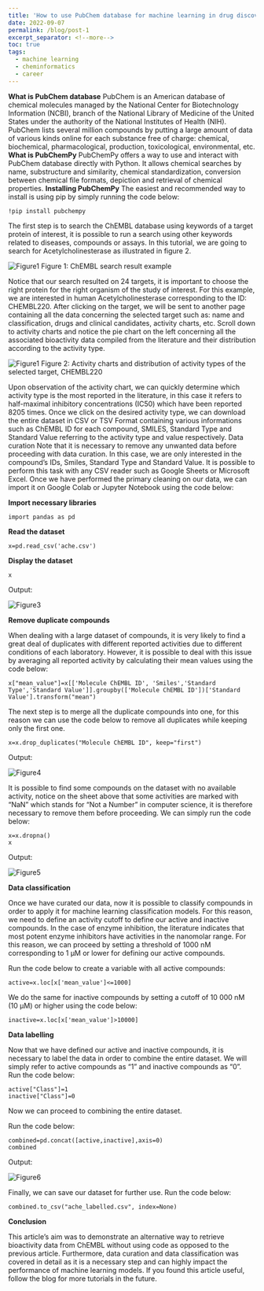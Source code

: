 ```yaml
---
title: 'How to use PubChem database for machine learning in drug discovery'
date: 2022-09-07
permalink: /blog/post-1
excerpt_separator: <!--more-->
toc: true
tags:
  - machine learning
  - cheminformatics
  - career
---
```


**What is PubChem database**
PubChem is an American database of chemical molecules managed by the National Center for Biotechnology Information (NCBI), branch of the National Library of Medicine of the United States under the authority of the National Institutes of Health (NIH).
PubChem lists several million compounds by putting a large amount of data of various kinds online for each substance free of charge: chemical, biochemical, pharmacological, production, toxicological, environmental, etc.
**What is PubChemPy**
PubChemPy offers a way to use and interact with PubChem database directly with Python. It allows chemical searches by name, substructure and similarity, chemical standardization, conversion between chemical file formats, depiction and retrieval of chemical properties.
**Installing PubChemPy**
The easiest and recommended way to install is using pip by simply running the code below:

```
!pip install pubchempy
```


The first step is to search the ChEMBL database using keywords of a target protein of interest, it is possible to run a search using other keywords related to diseases, compounds or assays. In this tutorial, we are going to search for Acetylcholinesterase as illustrated in figure 2.

![Figure1](https://github.com/yboulaamane/yboulaamane.github.io/blob/984c2b8dff1a546b4fd9ad6d2cdb6e57e572851f/_blog/1post-1.png)
Figure 1: ChEMBL search result example

Notice that our search resulted on 24 targets, it is important to choose the right protein for the right organism of the study of interest. For this example, we are interested in human Acetylcholinesterase corresponding to the ID: CHEMBL220. 
After clicking on the target, we will be sent to another page containing all the data concerning the selected target such as: name and classification, drugs and clinical candidates, activity charts, etc. 
Scroll down to activity charts and notice the pie chart on the left concerning all the associated bioactivity data compiled from the literature and their distribution according to the activity type.  
 
 
![Figure1](https://github.com/yboulaamane/yboulaamane.github.io/blob/984c2b8dff1a546b4fd9ad6d2cdb6e57e572851f/_blog/1post-2.png)
Figure 2: Activity charts and distribution of activity types of the selected target, CHEMBL220

Upon observation of the activity chart, we can quickly determine which activity type is the most reported in the literature, in this case it refers to half-maximal inhibitory concentrations (IC50) which have been reported 8205 times. 
Once we click on the desired activity type, we can download the entire dataset in CSV or TSV Format containing various informations such as ChEMBL ID for each compound, SMILES, Standard Type and Standard Value referring to the activity type and value respectively.
Data curation
Note that it is necessary to remove any unwanted data before proceeding with data curation. In this case, we are only interested in the compound’s IDs, Smiles, Standard Type and Standard Value. It is possible to perform this task with any CSV reader such as Google Sheets or Microsoft Excel. 
Once we have performed the primary cleaning on our data, we can import it on Google Colab or Jupyter Notebook using the code below:


**Import necessary libraries**
```
import pandas as pd
```
**Read the dataset**
```
x=pd.read_csv('ache.csv')
```
**Display the dataset**
```
x
```

Output:

![Figure3](https://github.com/yboulaamane/yboulaamane.github.io/blob/984c2b8dff1a546b4fd9ad6d2cdb6e57e572851f/_blog/1post-3.png)

 


**Remove duplicate compounds**

When dealing with a large dataset of compounds, it is very likely to find a great deal of duplicates with different reported activities due to different conditions of each laboratory. However, it is possible to deal with this issue by averaging all reported activity by calculating their mean values using the code below:

```
x["mean_value"]=x[['Molecule ChEMBL ID', 'Smiles','Standard Type','Standard Value']].groupby(['Molecule ChEMBL ID'])['Standard Value'].transform("mean")
```
The next step is to merge all the duplicate compounds into one, for this reason we can use the code below to remove all duplicates while keeping only the first one.
```
x=x.drop_duplicates("Molecule ChEMBL ID", keep="first")
```

Output:

![Figure4](https://github.com/yboulaamane/yboulaamane.github.io/blob/984c2b8dff1a546b4fd9ad6d2cdb6e57e572851f/_blog/1post-4.png)
 
It is possible to find some compounds on the dataset with no available activity, notice on the sheet above that some activities are marked with “NaN” which stands for “Not a Number” in computer science, it is therefore necessary to remove them before proceeding. We can simply run the code below:

```
x=x.dropna()
x
```

Output:

![Figure5](https://github.com/yboulaamane/yboulaamane.github.io/blob/984c2b8dff1a546b4fd9ad6d2cdb6e57e572851f/_blog/1post-5.png)
 
**Data classification**

Once we have curated our data, now it is possible to classify compounds in order to apply it for machine learning classification models. For this reason, we need to define an activity cutoff to define our active and inactive compounds. In the case of enzyme inhibition, the literature indicates that most potent enzyme inhibitors have activities in the nanomolar range. For this reason, we can proceed by setting a threshold of 1000 nM corresponding to 1 μM or lower for defining our active compounds. 

Run the code below to create a variable with all active compounds:

```
active=x.loc[x['mean_value']<=1000]
```

We do the same for inactive compounds by setting a cutoff of 10 000 nM (10 μM) or higher using the code below:

```
inactive=x.loc[x['mean_value']>10000]
```

**Data labelling**

Now that we have defined our active and inactive compounds, it is necessary to label the data in order to combine the entire dataset. We will simply refer to active compounds as “1” and inactive compounds as “0”.
Run the code below:

```
active["Class"]=1
inactive["Class"]=0
```


Now we can proceed to combining the entire dataset.

Run the code below:

```
combined=pd.concat([active,inactive],axis=0)
combined
```


Output:
 
![Figure6](https://github.com/yboulaamane/yboulaamane.github.io/blob/984c2b8dff1a546b4fd9ad6d2cdb6e57e572851f/_blog/1post-6.png)

Finally, we can save our dataset for further use.
Run the code below:

```
combined.to_csv("ache_labelled.csv", index=None)
```


**Conclusion**

This article’s aim was to demonstrate an alternative way to retrieve bioactivity data from ChEMBL without using code as opposed to the previous article. Furthermore, data curation and data classification was covered in detail as it is a necessary step and can highly impact the performance of machine learning models. If you found this article useful, follow the blog for more tutorials in the future.


